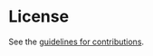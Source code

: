 # License

See the
[guidelines for contributions](https://github.com/tlswg/tls-subcerts/blob/master/CONTRIBUTING.md).
